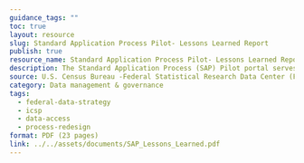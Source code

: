 ```yaml
---
guidance_tags: ""
toc: true
layout: resource
slug: Standard Application Process Pilot- Lessons Learned Report
publish: true
resource_name: Standard Application Process Pilot- Lessons Learned Report
description: The Standard Application Process (SAP) Pilot portal serves as a single access point for data users to request access to restricted use data held by Federal statistical agencies covered under the Confidential Information Protection and Statistical Efficiency Act (CIPSEA). This fulfills a responsibility under Action Step 16 of the Federal Data Strategy 2020 Action Plan.
source: U.S. Census Bureau -Federal Statistical Research Data Center (FSRDC)
category: Data management & governance
tags:
  - federal-data-strategy
  - icsp
  - data-access
  - process-redesign
format: PDF (23 pages)
link: ../../assets/documents/SAP_Lessons_Learned.pdf
---
```

